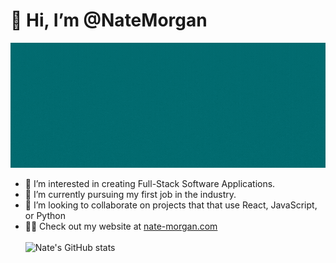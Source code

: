 # 👋 Hi, I’m @NateMorgan

<img src="Nate_Morgan_Software_Engineer.gif" alt="Banner" width="600" height="200">

- 👀 I’m interested in creating Full-Stack Software Applications.
- 🌱 I’m currently pursuing my first job in the industry.
- 💞️ I’m looking to collaborate on projects that that use React, JavaScript, or Python
- 🧑‍💻 Check out my website at <a href="https://www.nate-morgan.com" target="_blank">nate-morgan.com</a>
<br><br/>
![Nate's GitHub stats](https://github-readme-stats.vercel.app/api?username=natemorgan&show_icons=true&count_private=true&theme=transparent)
